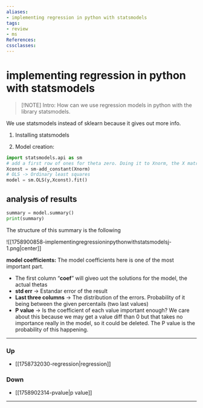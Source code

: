 ```yaml
---
aliases:
- implementing regression in python with statsmodels
tags:
- review
- ms
References:
cssclasses:
---
```

# implementing regression in python with statsmodels
> [!NOTE] Intro: 
> How can we use regression models in python with the library statsmodels.

We use statsmodels instead of sklearn because it gives out more info.

1. Installing statsmodels

2. Model creation: 

```python
import statsmodels.api as sm
# add a first row of ones for theta zero. Doing it to Xnorm, the X matrix
Xconst = sm-add_constant(Xnorm)
# OLS -> Ordinary least squares
model = sm.OLS(y,Xconst).fit()
```


## analysis of results
```python
summary = model.summary()
print(summary)
```

The structure of this summary is the following

![[1758900858-implementingregressioninpythonwithstatsmodelsj-1.png|center]]

**model coefficients:**
The model coefficients here is one of the most important part. 
- The first column “**coef**” will giveo uot the solutions for the model, the actual thetas
- **std err** → Estandar error of the result
- **Last three columns** → The distribution of the errors. Probability of it being between the given percentails (two last values)
- **P value** →  Is the coefficient of each value important enough? We care about this because we may get a value diff than 0 but that takes no importance really in the model, so it could be deleted. The P value is the probability of this happening. 
  

***
### Up
- [[1758732030-regression|regression]]
### Down
+ [[1758902314-pvalue|p value]]
***
